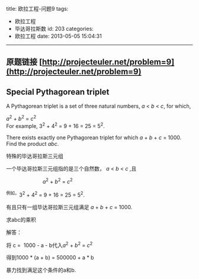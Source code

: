 title: 欧拉工程-问题9
tags:
  - 欧拉工程
  - 毕达哥拉斯数
id: 203
categories:
  - 欧拉工程
date: 2013-05-05 15:04:31
---

<div>

## 原题链接 [http://projecteuler.net/problem=9](http://projecteuler.net/problem=9)

## Special Pythagorean triplet

</div>
<div>

A Pythagorean triplet is a set of three natural numbers, <var>a</var> < <var>b</var> < <var>c</var>, for which,
<div><var>a</var><sup>2</sup> + <var>b</var><sup>2</sup> = <var>c</var><sup>2</sup></div>
For example, 3<sup>2</sup> + 4<sup>2</sup> = 9 + 16 = 25 = 5<sup>2</sup>.

There exists exactly one Pythagorean triplet for which <var>a</var> + <var>b</var> + <var>c</var> = 1000.
Find the product <var>abc</var>.

特殊的毕达哥拉斯三元组

一个毕达哥拉斯三元组指的是三个自然数， <var>a</var> < <var>b</var> < <var>c</var> ,且

<var>                         a</var><sup>2</sup> + <var>b</var><sup>2</sup> = <var>c</var><sup>2</sup>

<sup>例如，</sup>3<sup>2</sup> + 4<sup>2</sup> = 9 + 16 = 25 = 5<sup>2</sup>.

有且只有一组毕达哥拉斯三元组满足 <var>a</var> + <var>b</var> + <var>c</var> = 1000.

求abc的乘积

解答：

将 c =  1000 - a - b代入<var>a</var><sup>2</sup> + <var>b</var><sup>2</sup> = <var>c</var><sup>2</sup>

得到1000 * (a + b) = 500000 + a * b

暴力找到满足这个条件的a和b.

</div>